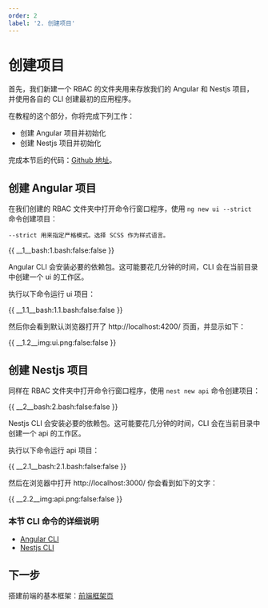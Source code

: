 ```yaml
---
order: 2
label: '2. 创建项目'
---
```


# 创建项目

首先，我们新建一个 RBAC 的文件夹用来存放我们的 Angular 和 Nestjs 项目，并使用各自的 CLI 创建最初的应用程序。

在教程的这个部分，你将完成下列工作：

- 创建 Angular 项目并初始化
- 创建 Nestjs 项目并初始化

完成本节后的代码：<a href="https://github.com/NG-NEST/ng-nest-examples/tree/master/RBAC/2-create-project" target="_blank">Github 地址</a>。

## 创建 Angular 项目

在我们创建的 RBAC 文件夹中打开命令行窗口程序，使用 `ng new ui --strict` 命令创建项目：

```info
--strict 用来指定严格模式。选择 SCSS 作为样式语言。
```

{{ __1\__bash:1.bash:false:false }}

Angular CLI 会安装必要的依赖包。这可能要花几分钟的时间，CLI 会在当前目录中创建一个 ui 的工作区。

执行以下命令运行 ui 项目：

{{ __1.1\__bash:1.1.bash:false:false }}

然后你会看到默认浏览器打开了 http://localhost:4200/ 页面，并显示如下：

{{ __1.2\__img:ui.png:false:false }}

## 创建 Nestjs 项目

同样在 RBAC 文件夹中打开命令行窗口程序，使用 `nest new api` 命令创建项目：

{{ __2\__bash:2.bash:false:false }}

Nestjs CLI 会安装必要的依赖包。这可能要花几分钟的时间，CLI 会在当前目录中创建一个 api 的工作区。

执行以下命令运行 api 项目：

{{ __2.1\__bash:2.1.bash:false:false }}

然后在浏览器中打开 http://localhost:3000/ 你会看到如下的文字：

{{ __2.2\__img:api.png:false:false }}

### 本节 CLI 命令的详细说明

- <a href="https://angular.cn/cli" target="_blank">Angular CLI</a>
- <a href="https://docs.nestjs.com/cli/overview" target="_blank">Nestjs CLI</a>

## 下一步

搭建前端的基本框架：[前端框架页](index/docs/zh_CN/course/rbac/3-ui-frame)
